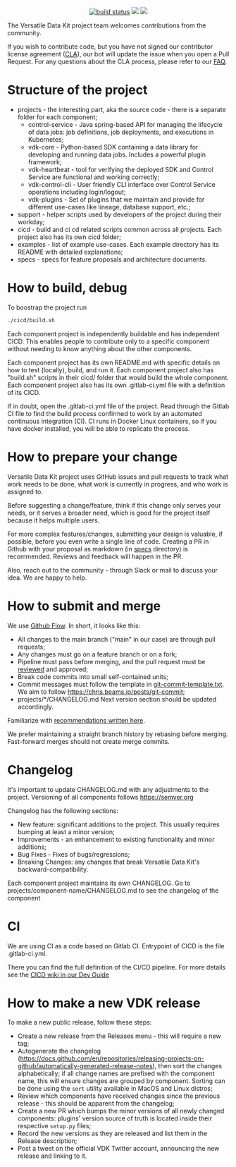 <p align="center">
    <a href="https://github.com/vmware/versatile-data-kit">
        <img src="https://gitlab.com/vmware-analytics/versatile-data-kit/badges/main/pipeline.svg" alt="build status"></a>
    <a href="https://bestpractices.coreinfrastructure.org/projects/5363">
        <img src="https://bestpractices.coreinfrastructure.org/projects/5363/badge"></a>
    <a href="https://app.codacy.com/gh/vmware/versatile-data-kit?utm_source=github.com&utm_medium=referral&utm_content=vmware/versatile-data-kit&utm_campaign=Badge_Grade_Settings">
        <img src="https://api.codacy.com/project/badge/Grade/fac902e4672543b697da5311b565113e"></a>
<!-- TODO: code coverage -->
</p>

The Versatile Data Kit project team welcomes contributions from the community.

If you wish to contribute code, but you have not signed our contributor license agreement ([CLA](https://cla.vmware.com/cla/1/preview)),
our bot will update the issue when you open a Pull Request.
For any questions about the CLA process, please refer to our [FAQ](https://cla.vmware.com/faq).

# Structure of the project

* projects - the interesting part, aka the source code - there is a separate folder for each component;
  * control-service - Java spring-based API for managing the lifecycle of data jobs: job definitions, job deployments, and executions in Kubernetes;
  * vdk-core - Python-based SDK containing a data library for developing and running data jobs. Includes a powerful plugin framework;
  * vdk-heartbeat - tool for verifying the deployed SDK and Control Service are functional and working correctly;
  * vdk-control-cli - User friendly CLI interface over Control Service operations including login/logout;
  * vdk-plugins - Set of plugins that we maintain and provide for different use-cases like lineage, database support, etc.;
* support - helper scripts used by developers of the project during their workday;
* cicd - build and ci cd related scripts common across all projects. Each project also has its own cicd folder;
* examples - list of example use-cases. Each example directory has its README with detailed explanations;
* specs - specs for feature proposals and architecture documents.

# How to build, debug

To boostrap the project run
```bash
./cicd/build.sh
```

Each component project is independently buildable and has independent CICD.
This enables people to contribute only to a specific component without needing to know anything about the other components.

Each component project has its own README.md with specific details on how to test (locally), build, and run it.
Each component project also has "build.sh" scripts in their cicd/ folder that would build the whole component.
Each component project also has its own .gitlab-ci.yml file with a definition of its CICD.

If in doubt, open the .gitlab-ci.yml file of the project.
Read through the Gitlab CI file to find the build process confirmed to work by an automated continuous integration (CI).
CI runs in Docker Linux containers, so if you have docker installed, you will be able to replicate the process.

# How to prepare your change

Versatile Data Kit project uses GitHub issues and pull requests to track what work needs to be done,
what work is currently in progress, and who work is assigned to.

Before suggesting a change/feature, think if this change only serves your needs, or it serves a broader need,
which is good for the project itself because it helps multiple users.

For more complex features/changes, submitting your design is valuable, if possible, before you even write a single line of code.
Creating a PR in Github with your proposal as markdown (in [specs](specs) directory) is recommended.
Reviews and feedback will happen in the PR.

Also, reach out to the community - through Slack or mail to discuss your idea. We are happy to help.

# How to submit and merge

We use [Github Flow](https://docs.github.com/en/get-started/quickstart/github-flow).
In short, it looks like this:
- All changes to the main branch ("main" in our case) are through pull requests;
- Any changes must go on a feature branch or on a fork;
- Pipeline must pass before merging, and the pull request must be [reviewed](https://docs.github.com/en/github/collaborating-with-pull-requests/reviewing-changes-in-pull-requests) and approved;
- Break code commits into small self-contained units;
- Commit messages must follow the template in [git-commit-template.txt](support/git-commit-template.txt).
  We aim to follow https://chris.beams.io/posts/git-commit;
- projects/*/CHANGELOG.md Next version section should be updated accordingly.

Familiarize with [recommendations written here](https://github.com/vmware/versatile-data-kit/wiki/How-to-prepare-a-new-PR).

We prefer maintaining a straight branch history by rebasing before merging. Fast-forward merges should not create merge commits.

# Changelog
It's important to update CHANGELOG.md with any adjustments to the project.
Versioning of all components follows https://semver.org

Changelog has the following sections:
- New feature: significant additions to the project. This usually requires bumping at least a minor version;
- Improvements - an enhancement to existing functionality and minor additions;
- Bug Fixes - Fixes of bugs/regressions;
- Breaking Changes: any changes that break Versatile Data Kit's backward-compatibility.

Each component project maintains its own CHANGELOG.
Go to projects/component-name/CHANGELOG.md to see the changelog of the component

# CI

We are using CI as a code based on Gitlab CI.
Entrypoint of CICD is the file .gitlab-ci.yml.

There you can find the full definition of the CI/CD pipeline.
For more details see the [CICD wiki in our Dev Guide](https://github.com/vmware/versatile-data-kit/wiki/Gitlab-CICD)

# How to make a new VDK release

To make a new public release, follow these steps:
- Create a new release from the Releases menu - this will require a new tag;
- Autogenerate the changelog (https://docs.github.com/en/repositories/releasing-projects-on-github/automatically-generated-release-notes), then sort the changes alphabetically; if all change names are prefixed with the component name, this will ensure changes are grouped by component. Sorting can be done using the `sort` utility available in MacOS and Linux distros;
- Review which components have received changes since the previous release - this should be apparent from the changelog;
- Create a new PR which bumps the minor versions of all newly changed components: plugins' version source of truth is located inside their respective `setup.py` files;
- Record the new versions as they are released and list them in the Release description;
- Post a tweet on the official VDK Twitter account, announcing the new release and linking to it.

